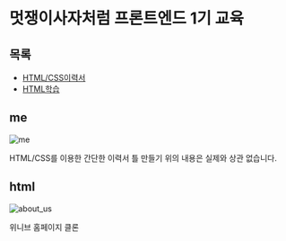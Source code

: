 # 멋쟁이사자처럼 프론트엔드 1기 교육

##  목록
- [HTML/CSS이력서](#me)
- [HTML학습](#html)

## me

![me](https://user-images.githubusercontent.com/78518132/139407428-199ea228-86f5-4e5c-be21-6e22397509cc.jpg)

HTML/CSS를 이용한 간단한 이력서 틀 만들기
위의 내용은 실제와 상관 없습니다.

## html
![about_us](https://user-images.githubusercontent.com/78518132/139754327-37083402-7321-4a7c-9392-b9059ec47960.jpg)

위니브 홈페이지 클론